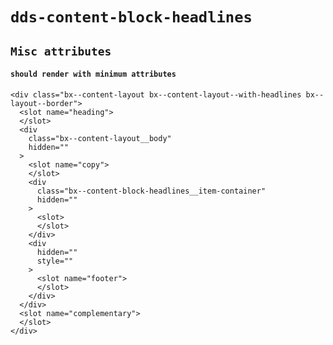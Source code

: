 # `dds-content-block-headlines`

## `Misc attributes`

####   `should render with minimum attributes`

```
<div class="bx--content-layout bx--content-layout--with-headlines bx--layout--border">
  <slot name="heading">
  </slot>
  <div
    class="bx--content-layout__body"
    hidden=""
  >
    <slot name="copy">
    </slot>
    <div
      class="bx--content-block-headlines__item-container"
      hidden=""
    >
      <slot>
      </slot>
    </div>
    <div
      hidden=""
      style=""
    >
      <slot name="footer">
      </slot>
    </div>
  </div>
  <slot name="complementary">
  </slot>
</div>

```

